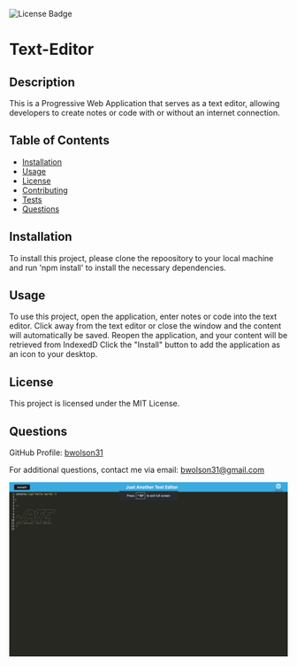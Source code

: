 ![License Badge](https://img.shields.io/badge/license-MIT%20License-blue)

# Text-Editor

## Description 
This is a Progressive Web Application that serves as a text editor, allowing developers to create notes or code with or without an internet connection. 

## Table of Contents 
- [Installation](#Installation)
- [Usage](#Usage)
- [License](#License)
- [Contributing](#Contributing)
- [Tests](#Tests)
- [Questions](#Questions)


## Installation 
To install this project, please clone the repoository to your local machine and run 'npm install' to install the necessary dependencies. 

## Usage
To use this project, open the application, enter notes or code into the text editor. Click away from the text editor or close the window and the content will automatically be saved. Reopen the application, and your content will be retrieved from IndexedD Click the "Install" button to add the application as an icon to your desktop.


## License 
This project is licensed under the MIT License.


## Questions
GitHub Profile: [bwolson31](https://github.com/bwolson31)

For additional questions, contact me via email: bwolson31@gmail.com

![Text-Editor Screenshot](Text-Editor.png)